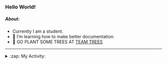 ### Hello World!

##### About:
- Currently I am a student.
- 🌱 I’m learning how to make better documentation.
- 🌱 GO PLANT SOME TREES AT [TEAM TREES](https://teamtrees.org/)

---
<details>
  <summary>:zap: My Activity:</summary>
  
<!--START_SECTION:waka-->
![Code Time](http://img.shields.io/badge/Code%20Time-1%2C155%20hrs%208%20mins-blue)

**I'm a Night 🦉** 

```text
🌞 Morning                1785 commits        ██░░░░░░░░░░░░░░░░░░░░░░░   09.95 % 
🌆 Daytime                6148 commits        █████████░░░░░░░░░░░░░░░░   34.27 % 
🌃 Evening                5091 commits        ███████░░░░░░░░░░░░░░░░░░   28.38 % 
🌙 Night                  4915 commits        ███████░░░░░░░░░░░░░░░░░░   27.40 % 
```
📅 **I'm Most Productive on Wednesday** 

```text
Monday                   2584 commits        ████░░░░░░░░░░░░░░░░░░░░░   14.40 % 
Tuesday                  2441 commits        ███░░░░░░░░░░░░░░░░░░░░░░   13.61 % 
Wednesday                4158 commits        ██████░░░░░░░░░░░░░░░░░░░   23.18 % 
Thursday                 2282 commits        ███░░░░░░░░░░░░░░░░░░░░░░   12.72 % 
Friday                   1813 commits        ███░░░░░░░░░░░░░░░░░░░░░░   10.11 % 
Saturday                 1585 commits        ██░░░░░░░░░░░░░░░░░░░░░░░   08.84 % 
Sunday                   3076 commits        ████░░░░░░░░░░░░░░░░░░░░░   17.15 % 
```


📊 **This Week I Spent My Time On** 

```text
🔥 Editors: 
VS Code                  48 mins             █████████████████████████   100.00 % 

🐱‍💻 Projects: 
CSF31                    47 mins             █████████████████████████   98.12 % 
praise                   0 secs              ░░░░░░░░░░░░░░░░░░░░░░░░░   01.88 % 
```


 Last Updated on 02/08/2023 15:10:01 UTC
<!--END_SECTION:waka-->
</details>
